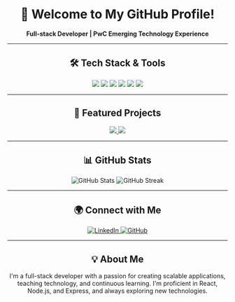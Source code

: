 <h1 align="center">👋 Welcome to My GitHub Profile!</h1>
<p align="center">
  <b>Full-stack Developer | PwC Emerging Technology Experience</b>
</p>

---

<h2 align="center">🛠 Tech Stack & Tools</h2>

<p align="center">
  <img src="https://img.shields.io/badge/React-20232A?style=for-the-badge&logo=react&logoColor=61DAFB" />
  <img src="https://img.shields.io/badge/Node.js-43853D?style=for-the-badge&logo=node-dot-js&logoColor=white" />
  <img src="https://img.shields.io/badge/Express.js-000000?style=for-the-badge&logo=express&logoColor=white" />
  <img src="https://img.shields.io/badge/PostgreSQL-336791?style=for-the-badge&logo=postgresql&logoColor=white" />
  <img src="https://img.shields.io/badge/JavaScript-323330?style=for-the-badge&logo=javascript&logoColor=F7DF1E" />
  <img src="https://img.shields.io/badge/Git-181717?style=for-the-badge&logo=git&logoColor=white" />
</p>

---

<h2 align="center">🚀 Featured Projects</h2>

<p align="center">
  <a href="https://github.com/iadam2000/React-News-Hub">
    <img src="https://img.shields.io/static/v1?label=Project&message=News%20Website%20Frontend&color=blue&style=for-the-badge" />
  </a>
  <a href="https://github.com/iadam2000/Backend-Project">
    <img src="https://img.shields.io/static/v1?label=Project&message=News%20API%20Backend&color=blue&style=for-the-badge" />
  </a>
</p>

---

<h2 align="center">📊 GitHub Stats</h2>

<p align="center">
  <img src="https://github-readme-stats.vercel.app/api?username=iadam2000&show_icons=true&theme=radical" alt="GitHub Stats" />
  <img src="https://github-readme-streak-stats.herokuapp.com/?user=iadam2000&theme=radical" alt="GitHub Streak" />
</p>

---

<h2 align="center">🌍 Connect with Me</h2>

<p align="center">
  <a href="https://www.linkedin.com/in/ibraheemadam/">
    <img src="https://img.shields.io/badge/LinkedIn-0077B5?style=for-the-badge&logo=linkedin&logoColor=white" alt="LinkedIn" />
  </a>
  <a href="https://github.com/iadam2000">
    <img src="https://img.shields.io/badge/GitHub-181717?style=for-the-badge&logo=github&logoColor=white" alt="GitHub" />
  </a>
</p>

---

<h2 align="center">💡 About Me</h2>

<p align="center">
  I'm a full-stack developer with a passion for creating scalable applications, teaching technology, and continuous learning. I'm proficient in React, Node.js, and Express, and always exploring new technologies.
</p>
